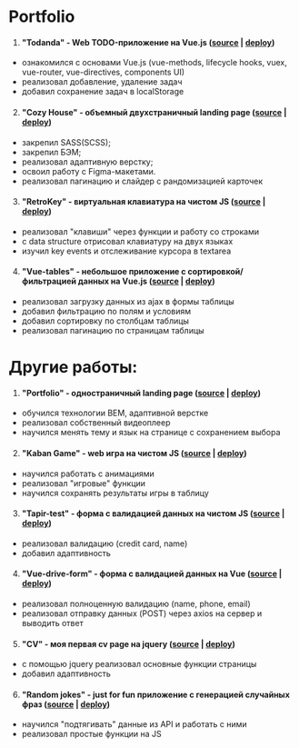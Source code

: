 # Portfolio

1. #### "Todanda" - Web TODO-приложение на Vue.js ([source](https://github.com/acbukka/Todanda) | [deploy](https://acbukka.github.io/Todanda/))
- ознакомился с основами Vue.js (vue-methods, lifecycle hooks, vuex, vue-router, vue-directives, components UI)
- реализовал добавление, удаление задач
- добавил сохранение задач в localStorage
2. #### "Cozy House" - объемный двухстраничный landing page ([source](https://github.com/acbukka/Todanda) | [deploy](https://acbukka.github.io/Todanda/))
- закрепил SASS(SCSS);
- закрепил БЭМ;
- реализовал адаптивную верстку;
- освоил работу с Figma-макетами.
- реализовал пагинацию и слайдер с рандомизацией карточек

3. #### "RetroKey" - виртуальная клавиатура на чистом JS ([source](https://github.com/acbukka/virtual-keyboard/tree/gh-pages) | [deploy](https://acbukka.github.io/virtual-keyboard/))
- реализовал "клавиши" через функции и работу со строками
- с data structure отрисовал клавиатуру на двух языках
- изучил key events и отслеживание курсора в textarea

4. #### "Vue-tables" - небольшое приложение с сортировкой/фильтрацией данных на Vue.js ([source](https://github.com/acbukka/vue-tables) | [deploy](https://acbukka.github.io/vue-tables/))
- реализовал загрузку данных из ajax в формы таблицы
- добавил фильтрацию по полям и условиям
- добавил сортировку по столбцам таблицы
- реализовал пагинацию по страницам таблицы

# Другие работы:
1. #### "Portfolio" - одностраничный landing page ([source](https://github.com/acbukka/Todanda) | [deploy](https://acbukka.github.io/Todanda/))
- обучился технологии BEM, адаптивной верстке
- реализовал собственный видеоплеер
- научился менять тему и язык на странице с сохранением выбора
2. #### "Kaban Game" - web игра на чистом JS ([source](https://github.com/acbukka/Todanda) | [deploy](https://acbukka.github.io/Todanda/))
- научился работать с анимациями
- реализовал "игровые" функции
- научился сохранять результаты игры в таблицу
3. #### "Tapir-test" - форма с валидацией данных на чистом JS ([source](https://github.com/acbukka/tapir-test) | [deploy](https://acbukka.github.io/tapir-test/))
- реализовал валидацию (credit card, name)
- добавил адаптивность
4. #### "Vue-drive-form" - форма с валидацией данных на Vue ([source](https://github.com/acbukka/vue-drive-form) | [deploy](https://acbukka.github.io/vue-drive-form/))
- реализовал полноценную валидацию (name, phone, email)
- реализовал отправку данных (POST) через axios на сервер и выводить ответ
5. #### "CV" - моя первая cv page на jquery ([source](https://github.com/acbukka/Todanda) | [deploy](https://acbukka.github.io/Todanda/))
- с помощью jquery реализовал основные функции страницы
- добавил адаптивность
6. #### "Random jokes" - just for fun приложение с генерацией случайных фраз ([source](https://github.com/acbukka/Todanda) | [deploy](https://acbukka.github.io/Todanda/))
- научился "подтягивать" данные из API и работать с ними
- реализовал простые функции на JS

